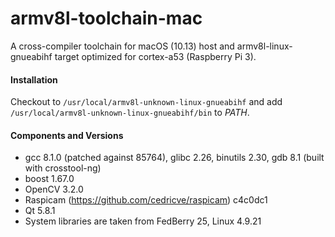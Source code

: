 # armv8l-toolchain-mac
A cross-compiler toolchain for macOS (10.13) host and armv8l-linux-gnueabihf target optimized for cortex-a53 (Raspberry Pi 3).

#### Installation
Checkout to `/usr/local/armv8l-unknown-linux-gnueabihf` and add `/usr/local/armv8l-unknown-linux-gnueabihf/bin` to *PATH*.

#### Components and Versions
* gcc 8.1.0 (patched against 85764), glibc 2.26, binutils 2.30, gdb 8.1 (built with crosstool-ng)
* boost 1.67.0
* OpenCV 3.2.0
* Raspicam (https://github.com/cedricve/raspicam) c4c0dc1
* Qt 5.8.1
* System libraries are taken from FedBerry 25, Linux 4.9.21
